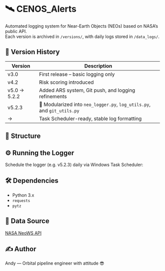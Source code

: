 # 🛰️ CENOS_Alerts

Automated logging system for Near-Earth Objects (NEOs) based on NASA’s public API.  
Each version is archived in `/versions/`, with daily logs stored in `/data_logs/`.

## 📌 Version History
| Version | Description |
|---------|-------------|
| v3.0    | First release – basic logging only |
| v4.2    | Risk scoring introduced |
| v5.0 → 5.2.2 | Added ARS system, Git push, and logging refinements |
| v5.2.3  | 🚀 Modularized into `neo_logger.py`, `log_utils.py`, and `git_utils.py` |
| →       | Task Scheduler-ready, stable log formatting |

## 📁 Structure

## ⚙️ Running the Logger
Schedule the logger (e.g. v5.2.3) daily via Windows Task Scheduler:


## 🛠️ Dependencies
- Python 3.x
- `requests`
- `pytz`

## 📡 Data Source
[NASA NeoWS API](https://api.nasa.gov/)

## ✍️ Author
Andy — Orbital pipeline engineer with attitude 😎